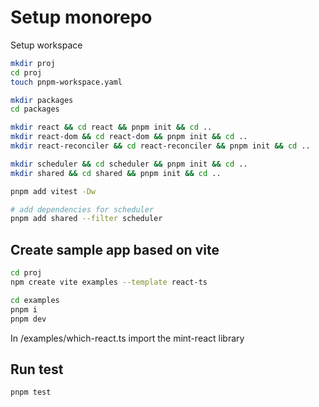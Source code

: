 # Setup monorepo

Setup workspace
```sh
mkdir proj
cd proj
touch pnpm-workspace.yaml

mkdir packages
cd packages

mkdir react && cd react && pnpm init && cd ..
mkdir react-dom && cd react-dom && pnpm init && cd ..
mkdir react-reconciler && cd react-reconciler && pnpm init && cd ..

mkdir scheduler && cd scheduler && pnpm init && cd ..
mkdir shared && cd shared && pnpm init && cd ..

pnpm add vitest -Dw

# add dependencies for scheduler
pnpm add shared --filter scheduler
```

## Create sample app based on vite
```sh
cd proj
npm create vite examples --template react-ts

cd examples
pnpm i
pnpm dev
```
In /examples/which-react.ts import the mint-react library

## Run test
```sh
pnpm test
```